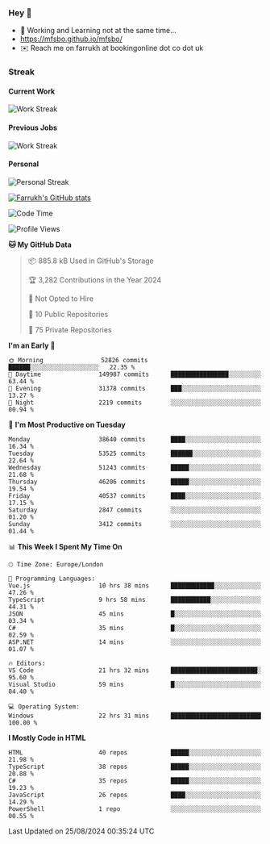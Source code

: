 ### Hey 👋

- 🏃 Working and Learning not at the same time...
- https://mfsbo.github.io/mfsbo/
- ✉️ Reach me on farrukh at bookingonline dot co dot uk

### Streak
#### Current Work
![Work Streak](https://streak-stats.demolab.com/?user=mfsbo)
#### Previous Jobs
![Work Streak](https://streak-stats.demolab.com/?user=farrukhcw)
#### Personal
![Personal Streak](https://streak-stats.demolab.com/?user=farrukhsubhani)

[![Farrukh's GitHub stats](https://github-readme-stats.vercel.app/api?username=mfsbo&hide=stars&count_private=true)](https://github.com/mfsbo/)

<!--START_SECTION:waka-->
![Code Time](http://img.shields.io/badge/Code%20Time-722%20hrs%2052%20mins-blue)

![Profile Views](http://img.shields.io/badge/Profile%20Views-0-blue)

**🐱 My GitHub Data** 

> 📦 885.8 kB Used in GitHub's Storage 
 > 
> 🏆 3,282 Contributions in the Year 2024
 > 
> 🚫 Not Opted to Hire
 > 
> 📜 10 Public Repositories 
 > 
> 🔑 75 Private Repositories 
 > 
**I'm an Early 🐤** 

```text
🌞 Morning                52826 commits       ██████░░░░░░░░░░░░░░░░░░░   22.35 % 
🌆 Daytime                149987 commits      ████████████████░░░░░░░░░   63.44 % 
🌃 Evening                31378 commits       ███░░░░░░░░░░░░░░░░░░░░░░   13.27 % 
🌙 Night                  2219 commits        ░░░░░░░░░░░░░░░░░░░░░░░░░   00.94 % 
```
📅 **I'm Most Productive on Tuesday** 

```text
Monday                   38640 commits       ████░░░░░░░░░░░░░░░░░░░░░   16.34 % 
Tuesday                  53525 commits       ██████░░░░░░░░░░░░░░░░░░░   22.64 % 
Wednesday                51243 commits       █████░░░░░░░░░░░░░░░░░░░░   21.68 % 
Thursday                 46206 commits       █████░░░░░░░░░░░░░░░░░░░░   19.54 % 
Friday                   40537 commits       ████░░░░░░░░░░░░░░░░░░░░░   17.15 % 
Saturday                 2847 commits        ░░░░░░░░░░░░░░░░░░░░░░░░░   01.20 % 
Sunday                   3412 commits        ░░░░░░░░░░░░░░░░░░░░░░░░░   01.44 % 
```


📊 **This Week I Spent My Time On** 

```text
🕑︎ Time Zone: Europe/London

💬 Programming Languages: 
Vue.js                   10 hrs 38 mins      ████████████░░░░░░░░░░░░░   47.26 % 
TypeScript               9 hrs 58 mins       ███████████░░░░░░░░░░░░░░   44.31 % 
JSON                     45 mins             █░░░░░░░░░░░░░░░░░░░░░░░░   03.34 % 
C#                       35 mins             █░░░░░░░░░░░░░░░░░░░░░░░░   02.59 % 
ASP.NET                  14 mins             ░░░░░░░░░░░░░░░░░░░░░░░░░   01.07 % 

🔥 Editors: 
VS Code                  21 hrs 32 mins      ████████████████████████░   95.60 % 
Visual Studio            59 mins             █░░░░░░░░░░░░░░░░░░░░░░░░   04.40 % 

💻 Operating System: 
Windows                  22 hrs 31 mins      █████████████████████████   100.00 % 
```

**I Mostly Code in HTML** 

```text
HTML                     40 repos            █████░░░░░░░░░░░░░░░░░░░░   21.98 % 
TypeScript               38 repos            █████░░░░░░░░░░░░░░░░░░░░   20.88 % 
C#                       35 repos            █████░░░░░░░░░░░░░░░░░░░░   19.23 % 
JavaScript               26 repos            ████░░░░░░░░░░░░░░░░░░░░░   14.29 % 
PowerShell               1 repo              ░░░░░░░░░░░░░░░░░░░░░░░░░   00.55 % 
```




 Last Updated on 25/08/2024 00:35:24 UTC
<!--END_SECTION:waka-->
<!--
**mfsbo/mfsbo** is a ✨ _special_ ✨ repository because its `README.md` (this file) appears on your GitHub profile.

Here are some ideas to get you started:

- 🔭 I’m currently working on ...
- 🌱 I’m currently learning ...
- 👯 I’m looking to collaborate on ...
- 🤔 I’m looking for help with ...
- 💬 Ask me about ...
- 📫 How to reach me: ...
- 😄 Pronouns: ...
- ⚡ Fun fact: ...
-->
